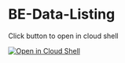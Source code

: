 # BE-Data-Listing

Click button to open in cloud shell

[![Open in Cloud Shell](https://gstatic.com/cloudssh/images/open-btn.svg)](https://shell.cloud.google.com/cloudshell/editor?cloudshell_git_repo=https%3A%2F%2Fgithub.com%2FTilak-D360%2FBE-Data-Listing&cloudshell_git_branch=main&cloudshell_print=file_opened&cloudshell_open_in_editor=%2F)
